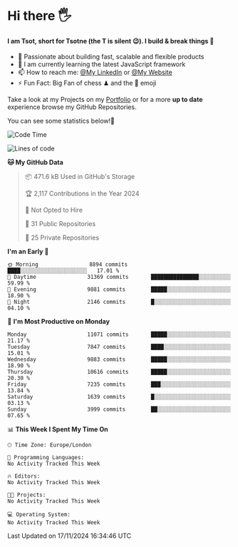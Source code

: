 # Hi there :raised_hand_with_fingers_splayed:
#### I am Tsot, short for Tsotne (the T is silent :wink:). I build & break things :space_invader:
- :telescope: Passionate about building fast, scalable and flexible products
- :seedling: I am currently learning the latest JavaScript framework 
- :mailbox: How to reach me: [@My LinkedIn](https://www.linkedin.com/in/tsotne-gvadzabia/) or [@My Website](https://tsotne.co.uk/contact)
- :zap: Fun Fact: Big Fan of chess ♟ and the 👾 emoji

Take a look at my Projects on my [Portfolio](https://tsotne.co.uk/) or for a more **up to date** experience browse my GitHub Repositories.

You can see some statistics below!:space_invader:
<!--START_SECTION:waka-->
![Code Time](http://img.shields.io/badge/Code%20Time-761%20hrs%202%20mins-blue)

![Lines of code](https://img.shields.io/badge/From%20Hello%20World%20I%27ve%20Written-17.7%20million%20lines%20of%20code-blue)

**🐱 My GitHub Data** 

> 📦 471.6 kB Used in GitHub's Storage 
 > 
> 🏆 2,117 Contributions in the Year 2024
 > 
> 🚫 Not Opted to Hire
 > 
> 📜 31 Public Repositories 
 > 
> 🔑 25 Private Repositories 
 > 
**I'm an Early 🐤** 

```text
🌞 Morning                8894 commits        ████░░░░░░░░░░░░░░░░░░░░░   17.01 % 
🌆 Daytime                31369 commits       ███████████████░░░░░░░░░░   59.99 % 
🌃 Evening                9881 commits        █████░░░░░░░░░░░░░░░░░░░░   18.90 % 
🌙 Night                  2146 commits        █░░░░░░░░░░░░░░░░░░░░░░░░   04.10 % 
```
📅 **I'm Most Productive on Monday** 

```text
Monday                   11071 commits       █████░░░░░░░░░░░░░░░░░░░░   21.17 % 
Tuesday                  7847 commits        ████░░░░░░░░░░░░░░░░░░░░░   15.01 % 
Wednesday                9883 commits        █████░░░░░░░░░░░░░░░░░░░░   18.90 % 
Thursday                 10616 commits       █████░░░░░░░░░░░░░░░░░░░░   20.30 % 
Friday                   7235 commits        ███░░░░░░░░░░░░░░░░░░░░░░   13.84 % 
Saturday                 1639 commits        █░░░░░░░░░░░░░░░░░░░░░░░░   03.13 % 
Sunday                   3999 commits        ██░░░░░░░░░░░░░░░░░░░░░░░   07.65 % 
```


📊 **This Week I Spent My Time On** 

```text
🕑︎ Time Zone: Europe/London

💬 Programming Languages: 
No Activity Tracked This Week

🔥 Editors: 
No Activity Tracked This Week

🐱‍💻 Projects: 
No Activity Tracked This Week

💻 Operating System: 
No Activity Tracked This Week
```


 Last Updated on 17/11/2024 16:34:46 UTC
<!--END_SECTION:waka-->
